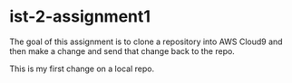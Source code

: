 # ist-2-assignment1

The goal of this assignment is to clone a repository into AWS Cloud9 and then make a change and send that change back to the repo.

This is my first change on a local repo.
